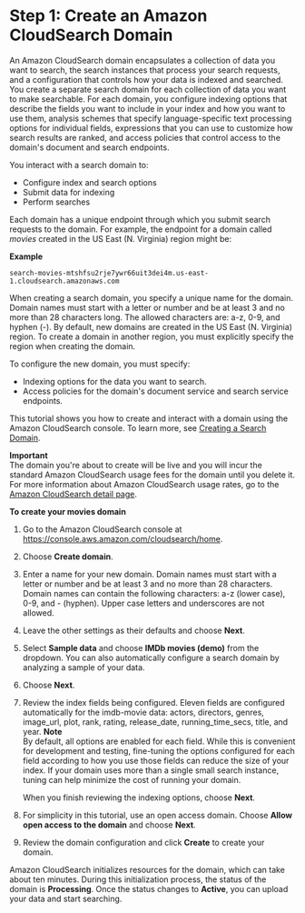 # Step 1: Create an Amazon CloudSearch Domain<a name="getting-started-create-domain"></a>

An Amazon CloudSearch domain encapsulates a collection of data you want to search, the search instances that process your search requests, and a configuration that controls how your data is indexed and searched\. You create a separate search domain for each collection of data you want to make searchable\. For each domain, you configure indexing options that describe the fields you want to include in your index and how you want to use them, analysis schemes that specify language\-specific text processing options for individual fields, expressions that you can use to customize how search results are ranked, and access policies that control access to the domain's document and search endpoints\. 

You interact with a search domain to:
+ Configure index and search options
+ Submit data for indexing
+ Perform searches

Each domain has a unique endpoint through which you submit search requests to the domain\. For example, the endpoint for a domain called *movies* created in the US East \(N\. Virginia\) region might be:

**Example**  

```
search-movies-mtshfsu2rje7ywr66uit3dei4m.us-east-1.cloudsearch.amazonaws.com
```

When creating a search domain, you specify a unique name for the domain\. Domain names must start with a letter or number and be at least 3 and no more than 28 characters long\. The allowed characters are: a\-z, 0\-9, and hyphen \(\-\)\. By default, new domains are created in the US East \(N\. Virginia\) region\. To create a domain in another region, you must explicitly specify the region when creating the domain\.

To configure the new domain, you must specify:
+ Indexing options for the data you want to search\. 
+ Access policies for the domain's document service and search service endpoints\. 

This tutorial shows you how to create and interact with a domain using the Amazon CloudSearch console\. To learn more, see [Creating a Search Domain](creating-domains.md)\.

**Important**  
The domain you're about to create will be live and you will incur the standard Amazon CloudSearch usage fees for the domain until you delete it\. For more information about Amazon CloudSearch usage rates, go to the [Amazon CloudSearch detail page](http://aws.amazon.com/cloudsearch/)\.

**To create your movies domain**

1. Go to the Amazon CloudSearch console at [https://console\.aws\.amazon\.com/cloudsearch/home](https://console.aws.amazon.com/cloudsearch/home)\.

1. Choose **Create domain**\.

1. Enter a name for your new domain\. Domain names must start with a letter or number and be at least 3 and no more than 28 characters\. Domain names can contain the following characters: a\-z \(lower case\), 0\-9, and \- \(hyphen\)\. Upper case letters and underscores are not allowed\.

1. Leave the other settings as their defaults and choose **Next**\.

1. Select **Sample data** and choose **IMDb movies \(demo\)** from the dropdown\. You can also automatically configure a search domain by analyzing a sample of your data\.

1. Choose **Next**\.

1. Review the index fields being configured\. Eleven fields are configured automatically for the imdb\-movie data: actors, directors, genres, image\_url, plot, rank, rating, release\_date, running\_time\_secs, title, and year\. 
**Note**  
By default, all options are enabled for each field\. While this is convenient for development and testing, fine\-tuning the options configured for each field according to how you use those fields can reduce the size of your index\. If your domain uses more than a single small search instance, tuning can help minimize the cost of running your domain\. 

   When you finish reviewing the indexing options, choose **Next**\.

1. For simplicity in this tutorial, use an open access domain\. Choose **Allow open access to the domain** and choose **Next**\.

1. Review the domain configuration and click **Create** to create your domain\. 

Amazon CloudSearch initializes resources for the domain, which can take about ten minutes\. During this initialization process, the status of the domain is **Processing**\. Once the status changes to **Active**, you can upload your data and start searching\.